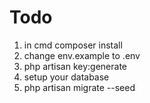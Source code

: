 # Todo
1. in cmd composer install
2. change env.example to .env
3. php artisan key:generate
4. setup your database
5. php artisan migrate --seed

